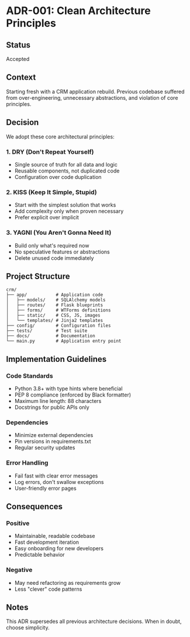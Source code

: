 # ADR-001: Clean Architecture Principles

## Status
Accepted

## Context
Starting fresh with a CRM application rebuild. Previous codebase suffered from over-engineering, unnecessary abstractions, and violation of core principles.

## Decision
We adopt these core architectural principles:

### 1. DRY (Don't Repeat Yourself)
- Single source of truth for all data and logic
- Reusable components, not duplicated code
- Configuration over code duplication

### 2. KISS (Keep It Simple, Stupid)
- Start with the simplest solution that works
- Add complexity only when proven necessary
- Prefer explicit over implicit

### 3. YAGNI (You Aren't Gonna Need It)
- Build only what's required now
- No speculative features or abstractions
- Delete unused code immediately

## Project Structure
```
crm/
├── app/           # Application code
│   ├── models/    # SQLAlchemy models
│   ├── routes/    # Flask blueprints
│   ├── forms/     # WTForms definitions
│   ├── static/    # CSS, JS, images
│   └── templates/ # Jinja2 templates
├── config/        # Configuration files
├── tests/         # Test suite
├── docs/          # Documentation
└── main.py        # Application entry point
```

## Implementation Guidelines

### Code Standards
- Python 3.8+ with type hints where beneficial
- PEP 8 compliance (enforced by Black formatter)
- Maximum line length: 88 characters
- Docstrings for public APIs only

### Dependencies
- Minimize external dependencies
- Pin versions in requirements.txt
- Regular security updates

### Error Handling
- Fail fast with clear error messages
- Log errors, don't swallow exceptions
- User-friendly error pages

## Consequences

### Positive
- Maintainable, readable codebase
- Fast development iteration
- Easy onboarding for new developers
- Predictable behavior

### Negative
- May need refactoring as requirements grow
- Less "clever" code patterns

## Notes
This ADR supersedes all previous architecture decisions. When in doubt, choose simplicity.